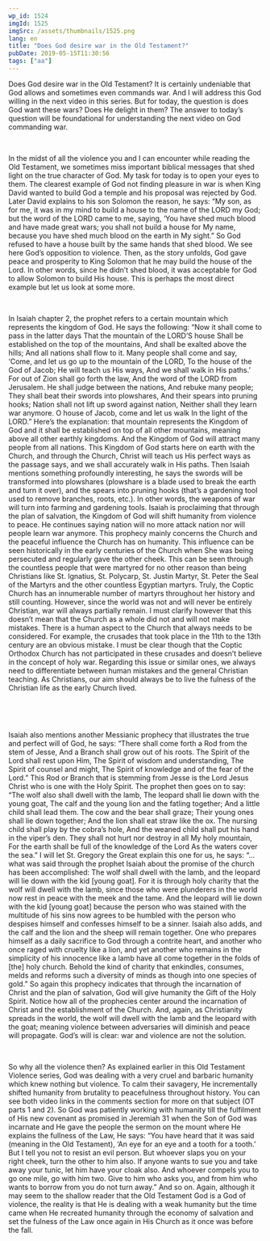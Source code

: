 ```yaml
---
wp_id: 1524
imgId: 1525
imgSrc: /assets/thumbnails/1525.png
lang: en
title: "Does God desire war in the Old Testament?"
pubDate: 2019-05-15T11:30:56
tags: ["aa"]
---
```

<!-- page: 6 -->

<p>Does God desire war in the Old Testament? It is certainly undeniable that God allows and sometimes even commands war. And I will address this God willing in the next video in this series. But for today, the question is does God want these wars? Does He delight in them? The answer to today’s question will be foundational for understanding the next video on God commanding war.</p>
<p>&nbsp;</p>
<p>In the midst of all the violence you and I can encounter while reading the Old Testament, we sometimes miss important biblical messages that shed light on the true character of God. My task for today is to open your eyes to them. The clearest example of God not finding pleasure in war is when King David wanted to build God a temple and his proposal was rejected by God. Later David explains to his son Solomon the reason, he says: “My son, as for me, it was in my mind to build a house to the name of the LORD my God; but the word of the LORD came to me, saying, &#8216;You have shed much blood and have made great wars; you shall not build a house for My name, because you have shed much blood on the earth in My sight.” So God refused to have a house built by the same hands that shed blood. We see here God’s opposition to violence. Then, as the story unfolds, God gave peace and prosperity to King Solomon that he may build the house of the Lord. In other words, since he didn’t shed blood, it was acceptable for God to allow Solomon to build His house. This is perhaps the most direct example but let us look at some more.</p>
<p>&nbsp;</p>
<p>In Isaiah chapter 2, the prophet refers to a certain mountain which represents the kingdom of God. He says the following: “Now it shall come to pass in the latter days That the mountain of the LORD&#8217;S house Shall be established on the top of the mountains, And shall be exalted above the hills; And all nations shall flow to it. Many people shall come and say, ‘Come, and let us go up to the mountain of the LORD, To the house of the God of Jacob; He will teach us His ways, And we shall walk in His paths.’ For out of Zion shall go forth the law, And the word of the LORD from Jerusalem. He shall judge between the nations, And rebuke many people; They shall beat their swords into plowshares, And their spears into pruning hooks; Nation shall not lift up sword against nation, Neither shall they learn war anymore. O house of Jacob, come and let us walk In the light of the LORD.” Here’s the explanation: that mountain represents the Kingdom of God and it shall be established on top of all other mountains, meaning above all other earthly kingdoms. And the Kingdom of God will attract many people from all nations. This Kingdom of God starts here on earth with the Church, and through the Church, Christ will teach us His perfect ways as the passage says, and we shall accurately walk in His paths. Then Isaiah mentions something profoundly interesting, he says the swords will be transformed into plowshares (plowshare is a blade used to break the earth and turn it over), and the spears into pruning hooks (that’s a gardening tool used to remove branches, roots, etc.). In other words, the weapons of war will turn into farming and gardening tools. Isaiah is proclaiming that through the plan of salvation, the Kingdom of God will shift human­ity from violence to peace. He continues saying nation will no more attack nation nor will people learn war anymore. This prophecy mainly concerns the Church and the peaceful influence the Church has on humanity. This influence can be seen historically in the early centuries of the Church when She was being persecuted and regularly gave the other cheek. This can be seen through the countless people that were martyred for no other reason than being Christians like St. Ignatius, St. Polycarp, St. Justin Martyr, St. Peter the Seal of the Martyrs and the other countless Egyptian martyrs. Truly, the Coptic Church has an innumerable number of martyrs throughout her history and still counting. However, since the world was not and will never be entirely Christian, war will always partially remain. I must clarify however that this doesn’t mean that the Church as a whole did not and will not make mistakes. There is a human aspect to the Church that always needs to be considered. For example, the crusades that took place in the 11th to the 13th century are an obvious mistake. I must be clear though that the Coptic Orthodox Church has not participated in these crusades and doesn’t believe in the concept of holy war. Regarding this issue or similar ones, we always need to differentiate between human mistakes and the general Christian teaching. As Christians, our aim should always be to live the fulness of the Christian life as the early Church lived.</p>
<p>&nbsp;</p>
<p>&nbsp;</p>
<p>Isaiah also mentions another Messianic prophecy that illustrates the true and perfect will of God, he says: “There shall come forth a Rod from the stem of Jesse, And a Branch shall grow out of his roots. The Spirit of the Lord shall rest upon Him, The Spirit of wisdom and understanding, The Spirit of coun­sel and might, The Spirit of knowledge and of the fear of the Lord.” This Rod or Branch that is stemming from Jesse is the Lord Jesus Christ who is one with the Holy Spirit. The prophet then goes on to say: “The wolf also shall dwell with the lamb, The leopard shall lie down with the young goat, The calf and the young lion and the fatling together; And a little child shall lead them. The cow and the bear shall graze; Their young ones shall lie down together; And the lion shall eat straw like the ox. The nurs­ing child shall play by the cobra’s hole, And the weaned child shall put his hand in the viper’s den. They shall not hurt nor destroy in all My holy mountain, For the earth shall be full of the knowledge of the Lord As the waters cover the sea.” I will let St. Gregory the Great explain this one for us, he says: “… what was said through the prophet Isaiah about the promise of the church has been accomplished: The wolf shall dwell with the lamb, and the leopard will lie down with the kid [young goat]. For it is through holy charity that the wolf will dwell with the lamb, since those who were plunderers in the world now rest in peace with the meek and the tame. And the leopard will lie down with the kid [young goat] because the person who was stained with the multitude of his sins now agrees to be humbled with the person who despises himself and confesses himself to be a sinner. Isaiah also adds, and the calf and the lion and the sheep will remain together. One who prepares himself as a daily sacrifice to God through a contrite heart, and another who once raged with cruelty like a lion, and yet another who remains in the simplicity of his innocence like a lamb have all come together in the folds of [the] holy church. Behold the kind of charity that enkindles, consumes, melds and reforms such a diversity of minds as though into one species of gold.” So again this prophecy indicates that through the incarnation of Christ and the plan of salvation, God will give humanity the Gift of the Holy Spirit. Notice how all of the prophecies center around the incarnation of Christ and the establishment of the Church. And, again, as Christianity spreads in the world, the wolf will dwell with the lamb and the leopard with the goat; mean­ing violence between adversaries will diminish and peace will propagate. God’s will is clear: war and violence are not the solution.</p>
<p>&nbsp;</p>
<p>So why all the violence then? As explained earlier in this Old Testament Violence series, God was dealing with a very cruel and barbaric humanity which knew nothing but violence. To calm their savagery, He incrementally shifted humanity from brutality to peacefulness throughout history. You can see both video links in the comments section for more on that subject (OT parts 1 and 2). So God was patiently working with humanity till the fulfilment of His new covenant as promised in Jeremiah 31 when the Son of God was incarnate and He gave the people the sermon on the mount where He explains the fullness of the Law, He says: “You have heard that it was said (meaning in the Old Testament), &#8216;An eye for an eye and a tooth for a tooth.&#8217; But I tell you not to resist an evil person. But whoever slaps you on your right cheek, turn the other to him also. If anyone wants to sue you and take away your tunic, let him have your cloak also. And whoever compels you to go one mile, go with him two. Give to him who asks you, and from him who wants to borrow from you do not turn away.” And so on. Again, although it may seem to the shallow reader that the Old Testament God is a God of violence, the reality is that He is dealing with a weak humanity but the time came when He recreated humanity through the economy of salvation and set the fulness of the Law once again in His Church as it once was before the fall.</p>
